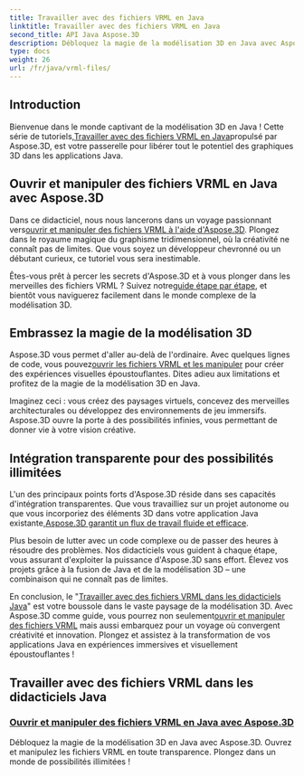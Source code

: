 ```yaml
---
title: Travailler avec des fichiers VRML en Java
linktitle: Travailler avec des fichiers VRML en Java
second_title: API Java Aspose.3D
description: Débloquez la magie de la modélisation 3D en Java avec Aspose.3D. Ouvrez et manipulez les fichiers VRML en toute transparence. Plongez dans un monde de possibilités illimitées !
type: docs
weight: 26
url: /fr/java/vrml-files/
---
```

## Introduction

 Bienvenue dans le monde captivant de la modélisation 3D en Java ! Cette série de tutoriels,[Travailler avec des fichiers VRML en Java](./open-vrml-files-java/)propulsé par Aspose.3D, est votre passerelle pour libérer tout le potentiel des graphiques 3D dans les applications Java.

## Ouvrir et manipuler des fichiers VRML en Java avec Aspose.3D
 Dans ce didacticiel, nous nous lancerons dans un voyage passionnant vers[ouvrir et manipuler des fichiers VRML à l'aide d'Aspose.3D](./open-vrml-files-java/). Plongez dans le royaume magique du graphisme tridimensionnel, où la créativité ne connaît pas de limites. Que vous soyez un développeur chevronné ou un débutant curieux, ce tutoriel vous sera inestimable.

 Êtes-vous prêt à percer les secrets d'Aspose.3D et à vous plonger dans les merveilles des fichiers VRML ? Suivez notre[guide étape par étape](./open-vrml-files-java/), et bientôt vous naviguerez facilement dans le monde complexe de la modélisation 3D.

## Embrassez la magie de la modélisation 3D
 Aspose.3D vous permet d'aller au-delà de l'ordinaire. Avec quelques lignes de code, vous pouvez[ouvrir les fichiers VRML et les manipuler](./open-vrml-files-java/) pour créer des expériences visuelles époustouflantes. Dites adieu aux limitations et profitez de la magie de la modélisation 3D en Java.

Imaginez ceci : vous créez des paysages virtuels, concevez des merveilles architecturales ou développez des environnements de jeu immersifs. Aspose.3D ouvre la porte à des possibilités infinies, vous permettant de donner vie à votre vision créative.

## Intégration transparente pour des possibilités illimitées
 L'un des principaux points forts d'Aspose.3D réside dans ses capacités d'intégration transparentes. Que vous travailliez sur un projet autonome ou que vous incorporiez des éléments 3D dans votre application Java existante,[Aspose.3D garantit un flux de travail fluide et efficace](./open-vrml-files-java/).

Plus besoin de lutter avec un code complexe ou de passer des heures à résoudre des problèmes. Nos didacticiels vous guident à chaque étape, vous assurant d'exploiter la puissance d'Aspose.3D sans effort. Élevez vos projets grâce à la fusion de Java et de la modélisation 3D – une combinaison qui ne connaît pas de limites.

En conclusion, le "[Travailler avec des fichiers VRML dans les didacticiels Java](./open-vrml-files-java/)" est votre boussole dans le vaste paysage de la modélisation 3D. Avec Aspose.3D comme guide, vous pourrez non seulement[ouvrir et manipuler des fichiers VRML](./open-vrml-files-java/) mais aussi embarquez pour un voyage où convergent créativité et innovation. Plongez et assistez à la transformation de vos applications Java en expériences immersives et visuellement époustouflantes !
## Travailler avec des fichiers VRML dans les didacticiels Java
### [Ouvrir et manipuler des fichiers VRML en Java avec Aspose.3D](./open-vrml-files-java/)
Débloquez la magie de la modélisation 3D en Java avec Aspose.3D. Ouvrez et manipulez les fichiers VRML en toute transparence. Plongez dans un monde de possibilités illimitées !